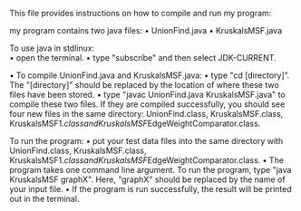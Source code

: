 This file provides instructions on how to compile and run my program:

my program contains two java files:
•	UnionFind.java
•	KruskalsMSF.java


To use java in stdlinux:  
•	open the terminal.
•	type "subscribe" and then select JDK-CURRENT. 

•	To compile UnionFind.java and KruskalsMSF.java: 
•	type "cd [directory]”. The "[directory]" should be replaced by the location of 		where these two files have been stored.
•	type "javac UnionFind.java KruskalsMSF.java" to compile these two files. If they 	are compiled successfully, you should see four new files in the same directory: 	UnionFind.class, KruskalsMSF.class, KruskalsMSF$1.class and 				KruskalsMSF$EdgeWeightComparator.class.

To run the program:
•	put your test data files into the same directory with UnionFind.class, 			KruskalsMSF.class, KruskalsMSF$1.class and KruskalsMSF$EdgeWeightComparator.class.
•	The program takes one command line argument. To run the program, type "java 		KruskalsMSF graphX". Here, "graphX" should be replaced by the name of your input 	file. 
•	If the program is run successfully, the result will be printed out in the 		terminal.

